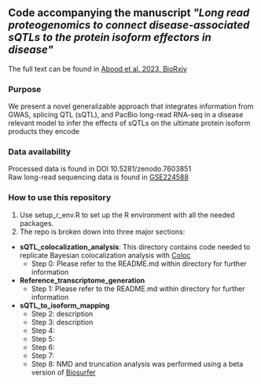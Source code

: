 ## Code accompanying the manuscript *"Long read proteogenomics to connect disease-associated sQTLs to the protein isoform effectors in disease"* 

The full text can be found in [Abood et al. 2023, BioRxiv](https://www.biorxiv.org/) 

### Purpose 

We present a novel generalizable approach that integrates information from GWAS, splicing QTL (sQTL), and PacBio long-read RNA-seq in a disease relevant model to infer the effects of sQTLs on the ultimate protein isoform products they encode

### Data availability 
Processed data is found in DOI 10.5281/zenodo.7603851 <br>
Raw long-read sequencing data is found in [GSE224588](https://www.ncbi.nlm.nih.gov/geo/query/acc.cgi?acc=GSE224588)

### How to use this repository

1. Use setup_r_env.R to set up the R environment with all the needed packages. 
2. The repo is broken down into three major sections: 
  - **sQTL_colocalization_analysis**: This directory contains code needed to replicate Bayesian colocalization analysis with [Coloc](https://journals.plos.org/plosgenetics/article?id=10.1371/journal.pgen.1004383)
    - Step 0: Please refer to the README.md within directory for further information
  - **Reference_transcriptome_generation**
    - Step 1: Please refer to the README.md within directory for further information
  - **sQTL_to_isoform_mapping**
    - Step 2: description
    - Step 3: description
    - Step 4: 
    - Step 5: 
    - Step 6:
    - Step 7: 
    - Step 8: NMD and truncation analysis was performed using a beta version of [Biosurfer](https://github.com/sheynkman-lab/Biosurfer_BMD_analysis) 
